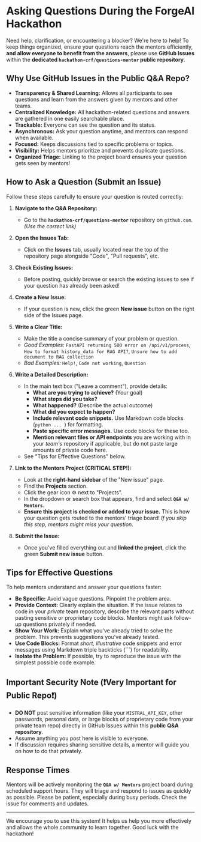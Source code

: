 # Asking Questions During the ForgeAI Hackathon

Need help, clarification, or encountering a blocker? We're here to help! To keep things organized, ensure your questions reach the mentors efficiently, **and allow everyone to benefit from the answers**, please use **GitHub Issues** within the **dedicated `hackathon-crf/questions-mentor` public repository**.

## Why Use GitHub Issues in the Public Q&A Repo?

*   **Transparency & Shared Learning:** Allows all participants to see questions and learn from the answers given by mentors and other teams.
*   **Centralized Knowledge:** All hackathon-related questions and answers are gathered in one easily searchable place.
*   **Trackable:** Everyone can see the question and its status.
*   **Asynchronous:** Ask your question anytime, and mentors can respond when available.
*   **Focused:** Keeps discussions tied to specific problems or topics.
*   **Visibility:** Helps mentors prioritize and prevents duplicate questions.
*   **Organized Triage:** Linking to the project board ensures your question gets seen by mentors!

## How to Ask a Question (Submit an Issue)

Follow these steps carefully to ensure your question is routed correctly:

1.  **Navigate to the Q&A Repository:**
    *   Go to the **`hackathon-crf/questions-mentor`** repository on `github.com`. *(Use the correct link)*

2.  **Open the Issues Tab:**
    *   Click on the **Issues** tab, usually located near the top of the repository page alongside "Code", "Pull requests", etc.

3.  **Check Existing Issues:**
    *   Before posting, quickly browse or search the existing issues to see if your question has already been asked!

4.  **Create a New Issue:**
    *   If your question is new, click the green **New issue** button on the right side of the Issues page.

5.  **Write a Clear Title:**
    *   Make the title a concise summary of your problem or question.
    *   *Good Examples:* `FastAPI returning 500 error on /api/v1/process`, `How to format history_data for RAG API?`, `Unsure how to add document to RAG collection`
    *   *Bad Examples:* `Help!`, `Code not working`, `Question`

6.  **Write a Detailed Description:**
    *   In the main text box ("Leave a comment"), provide details:
        *   **What are you trying to achieve?** (Your goal)
        *   **What steps did you take?**
        *   **What happened?** (Describe the actual outcome)
        *   **What did you expect to happen?**
        *   **Include relevant code snippets.** Use Markdown code blocks (```python ... ```) for formatting.
        *   **Paste specific error messages.** Use code blocks for these too.
        *   **Mention relevant files or API endpoints** you are working with in your *team's* repository if applicable, but do not paste large amounts of private code here.
    *   See "Tips for Effective Questions" below.

7.  **Link to the Mentors Project (CRITICAL STEP!):**
    *   Look at the **right-hand sidebar** of the "New issue" page.
    *   Find the **Projects** section.
    *   Click the gear icon ⚙️ next to "Projects".
    *   In the dropdown or search box that appears, find and select **`Q&A w/ Mentors`**.
    *   **Ensure this project is checked or added to your issue.** This is how your question gets routed to the mentors' triage board! *If you skip this step, mentors might miss your question.*

8.  **Submit the Issue:**
    *   Once you've filled everything out and **linked the project**, click the green **Submit new issue** button.

## Tips for Effective Questions

To help mentors understand and answer your questions faster:

*   **Be Specific:** Avoid vague questions. Pinpoint the problem area.
*   **Provide Context:** Clearly explain the situation. If the issue relates to code in your *private* team repository, describe the relevant parts without pasting sensitive or proprietary code blocks. Mentors might ask follow-up questions privately if needed.
*   **Show Your Work:** Explain what you've already tried to solve the problem. This prevents suggestions you've already tested.
*   **Use Code Blocks:** Format *short, illustrative* code snippets and error messages using Markdown triple backticks (```) for readability.
*   **Isolate the Problem:** If possible, try to reproduce the issue with the simplest possible code example.

## Important Security Note (❗Very Important for Public Repo❗)

*   **DO NOT** post sensitive information (like your `MISTRAL_API_KEY`, other passwords, personal data, or large blocks of proprietary code from your private team repo) directly in GitHub Issues within this **public Q&A repository**.
*   Assume anything you post here is visible to everyone.
*   If discussion requires sharing sensitive details, a mentor will guide you on how to do that privately.

## Response Times

Mentors will be actively monitoring the **`Q&A w/ Mentors`** project board during scheduled support hours. They will triage and respond to issues as quickly as possible. Please be patient, especially during busy periods. Check the issue for comments and updates.

---

We encourage you to use this system! It helps us help you more effectively and allows the whole community to learn together. Good luck with the hackathon!

